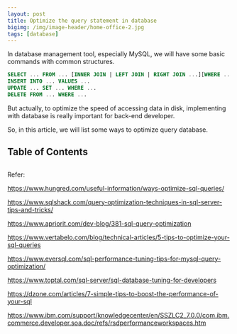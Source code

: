 ```yaml
---
layout: post
title: Optimize the query statement in database
bigimg: /img/image-header/home-office-2.jpg
tags: [database]
---
```


In database management tool, especially MySQL, we will have some basic commands with common structures.

```sql
SELECT ... FROM ... [INNER JOIN | LEFT JOIN | RIGHT JOIN ...][WHERE ...][GROUP BY ...] [ORDER BY ...][LIMIT ...]
INSERT INTO ... VALUES ...
UPDATE ... SET ... WHERE ...
DELETE FROM ... WHERE ...
```

But actually, to optimize the speed of accessing data in disk, implementing with database is really important for back-end developer. 

So, in this article, we will list some ways to optimize query database. 


## Table of Contents




## 




Refer: 

https://www.hungred.com/useful-information/ways-optimize-sql-queries/

https://www.sqlshack.com/query-optimization-techniques-in-sql-server-tips-and-tricks/

https://www.apriorit.com/dev-blog/381-sql-query-optimization

https://www.vertabelo.com/blog/technical-articles/5-tips-to-optimize-your-sql-queries

https://www.eversql.com/sql-performance-tuning-tips-for-mysql-query-optimization/

https://www.toptal.com/sql-server/sql-database-tuning-for-developers

https://dzone.com/articles/7-simple-tips-to-boost-the-performance-of-your-sql

https://www.ibm.com/support/knowledgecenter/en/SSZLC2_7.0.0/com.ibm.commerce.developer.soa.doc/refs/rsdperformanceworkspaces.htm

